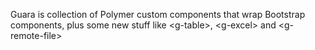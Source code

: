 Guara is collection of Polymer custom components that wrap Bootstrap components, plus some new stuff like &lt;g-table&gt;, &lt;g-excel&gt; and &lt;g-remote-file&gt;

